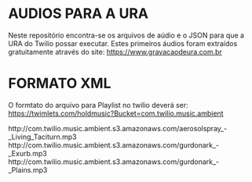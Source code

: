 # AUDIOS PARA A URA
Neste repositório encontra-se os arquivos de aúdio e o JSON para que a URA do Twilio possar executar.
Estes primeiros áudios foram extraídos gratuitamente através do site: https://www.gravacaodeura.com.br

# FORMATO XML
O formtato do arquivo para Playlist no twilio deverá ser:
https://twimlets.com/holdmusic?Bucket=com.twilio.music.ambient

<Response>
<Play>http://com.twilio.music.ambient.s3.amazonaws.com/aerosolspray_-_Living_Taciturn.mp3</Play>
<Play>http://com.twilio.music.ambient.s3.amazonaws.com/gurdonark_-_Exurb.mp3</Play>
<Play>http://com.twilio.music.ambient.s3.amazonaws.com/gurdonark_-_Plains.mp3</Play>
<Redirect/>
</Response>
